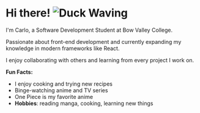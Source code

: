 # Hi there! ![Duck Waving](https://github.com/user-attachments/assets/4bda2ff5-a650-42d9-87e2-54f3c2fba6e5)

I'm Carlo, a Software Development Student at Bow Valley College.

Passionate about front-end development and currently expanding my knowledge in modern frameworks like React.

I enjoy collaborating with others and learning from every project I work on.

**Fun Facts:**
- I enjoy cooking and trying new recipes
- Binge-watching anime and TV series
- One Piece is my favorite anime
- **Hobbies**: reading manga, cooking, learning new things
